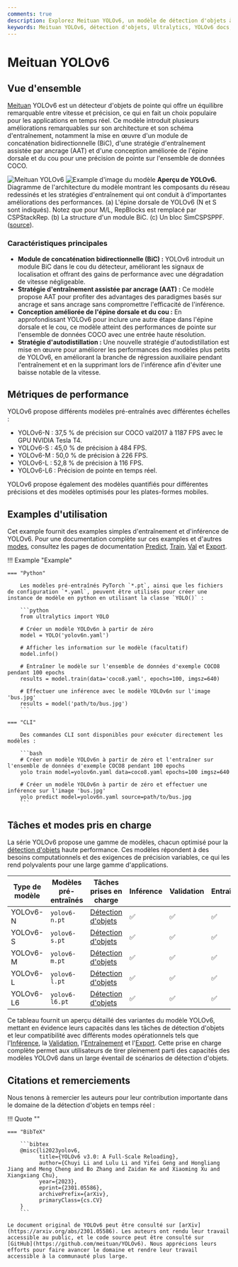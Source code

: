 ```yaml
---
comments: true
description: Explorez Meituan YOLOv6, un modèle de détection d'objets à la pointe de la technologie offrant un équilibre entre vitesse et précision. Plongez-vous dans les fonctionnalités, les modèles pré-entraînés et l'utilisation de Python.
keywords: Meituan YOLOv6, détection d'objets, Ultralytics, YOLOv6 docs, Bi-directional Concatenation, Anchor-Aided Training, modèles pré-entraînés, applications en temps réel
---
```


# Meituan YOLOv6

## Vue d'ensemble

[Meituan](https://about.meituan.com/) YOLOv6 est un détecteur d'objets de pointe qui offre un équilibre remarquable entre vitesse et précision, ce qui en fait un choix populaire pour les applications en temps réel. Ce modèle introduit plusieurs améliorations remarquables sur son architecture et son schéma d'entraînement, notamment la mise en œuvre d'un module de concaténation bidirectionnelle (BiC), d'une stratégie d'entraînement assistée par ancrage (AAT) et d'une conception améliorée de l'épine dorsale et du cou pour une précision de pointe sur l'ensemble de données COCO.

![Meituan YOLOv6](https://user-images.githubusercontent.com/26833433/240750495-4da954ce-8b3b-41c4-8afd-ddb74361d3c2.png)
![Example d'image du modèle](https://user-images.githubusercontent.com/26833433/240750557-3e9ec4f0-0598-49a8-83ea-f33c91eb6d68.png)
**Aperçu de YOLOv6.** Diagramme de l'architecture du modèle montrant les composants du réseau redessinés et les stratégies d'entraînement qui ont conduit à d'importantes améliorations des performances. (a) L'épine dorsale de YOLOv6 (N et S sont indiqués). Notez que pour M/L, RepBlocks est remplacé par CSPStackRep. (b) La structure d'un module BiC. (c) Un bloc SimCSPSPPF. ([source](https://arxiv.org/pdf/2301.05586.pdf)).

### Caractéristiques principales

- **Module de concaténation bidirectionnelle (BiC) :** YOLOv6 introduit un module BiC dans le cou du détecteur, améliorant les signaux de localisation et offrant des gains de performance avec une dégradation de vitesse négligeable.
- **Stratégie d'entraînement assistée par ancrage (AAT) :** Ce modèle propose AAT pour profiter des advantages des paradigmes basés sur ancrage et sans ancrage sans compromettre l'efficacité de l'inférence.
- **Conception améliorée de l'épine dorsale et du cou :** En approfondissant YOLOv6 pour inclure une autre étape dans l'épine dorsale et le cou, ce modèle atteint des performances de pointe sur l'ensemble de données COCO avec une entrée haute résolution.
- **Stratégie d'autodistillation :** Une nouvelle stratégie d'autodistillation est mise en œuvre pour améliorer les performances des modèles plus petits de YOLOv6, en améliorant la branche de régression auxiliaire pendant l'entraînement et en la supprimant lors de l'inférence afin d'éviter une baisse notable de la vitesse.

## Métriques de performance

YOLOv6 propose différents modèles pré-entraînés avec différentes échelles :

- YOLOv6-N : 37,5 % de précision sur COCO val2017 à 1187 FPS avec le GPU NVIDIA Tesla T4.
- YOLOv6-S : 45,0 % de précision à 484 FPS.
- YOLOv6-M : 50,0 % de précision à 226 FPS.
- YOLOv6-L : 52,8 % de précision à 116 FPS.
- YOLOv6-L6 : Précision de pointe en temps réel.

YOLOv6 propose également des modèles quantifiés pour différentes précisions et des modèles optimisés pour les plates-formes mobiles.

## Examples d'utilisation

Cet example fournit des examples simples d'entraînement et d'inférence de YOLOv6. Pour une documentation complète sur ces examples et d'autres [modes](../modes/index.md), consultez les pages de documentation [Predict](../modes/predict.md), [Train](../modes/train.md), [Val](../modes/val.md) et [Export](../modes/export.md).

!!! Example "Example"

    === "Python"

        Les modèles pré-entraînés PyTorch `*.pt`, ainsi que les fichiers de configuration `*.yaml`, peuvent être utilisés pour créer une instance de modèle en python en utilisant la classe `YOLO()` :

        ```python
        from ultralytics import YOLO

        # Créer un modèle YOLOv6n à partir de zéro
        model = YOLO('yolov6n.yaml')

        # Afficher les information sur le modèle (facultatif)
        model.info()

        # Entraîner le modèle sur l'ensemble de données d'exemple COCO8 pendant 100 epochs
        results = model.train(data='coco8.yaml', epochs=100, imgsz=640)

        # Effectuer une inférence avec le modèle YOLOv6n sur l'image 'bus.jpg'
        results = model('path/to/bus.jpg')
        ```

    === "CLI"

        Des commandes CLI sont disponibles pour exécuter directement les modèles :

        ```bash
        # Créer un modèle YOLOv6n à partir de zéro et l'entraîner sur l'ensemble de données d'exemple COCO8 pendant 100 epochs
        yolo train model=yolov6n.yaml data=coco8.yaml epochs=100 imgsz=640

        # Créer un modèle YOLOv6n à partir de zéro et effectuer une inférence sur l'image 'bus.jpg'
        yolo predict model=yolov6n.yaml source=path/to/bus.jpg
        ```

## Tâches et modes pris en charge

La série YOLOv6 propose une gamme de modèles, chacun optimisé pour la [détection d'objets](../tasks/detect.md) haute performance. Ces modèles répondent à des besoins computationnels et des exigences de précision variables, ce qui les rend polyvalents pour une large gamme d'applications.

| Type de modèle | Modèles pré-entraînés | Tâches prises en charge                  | Inférence | Validation | Entraînement | Export |
|----------------|-----------------------|------------------------------------------|-----------|------------|--------------|--------|
| YOLOv6-N       | `yolov6-n.pt`         | [Détection d'objets](../tasks/detect.md) | ✅         | ✅          | ✅            | ✅      |
| YOLOv6-S       | `yolov6-s.pt`         | [Détection d'objets](../tasks/detect.md) | ✅         | ✅          | ✅            | ✅      |
| YOLOv6-M       | `yolov6-m.pt`         | [Détection d'objets](../tasks/detect.md) | ✅         | ✅          | ✅            | ✅      |
| YOLOv6-L       | `yolov6-l.pt`         | [Détection d'objets](../tasks/detect.md) | ✅         | ✅          | ✅            | ✅      |
| YOLOv6-L6      | `yolov6-l6.pt`        | [Détection d'objets](../tasks/detect.md) | ✅         | ✅          | ✅            | ✅      |

Ce tableau fournit un aperçu détaillé des variantes du modèle YOLOv6, mettant en évidence leurs capacités dans les tâches de détection d'objets et leur compatibilité avec différents modes opérationnels tels que l'[Inférence](../modes/predict.md), la [Validation](../modes/val.md), l'[Entraînement](../modes/train.md) et l'[Export](../modes/export.md). Cette prise en charge complète permet aux utilisateurs de tirer pleinement parti des capacités des modèles YOLOv6 dans un large éventail de scénarios de détection d'objets.

## Citations et remerciements

Nous tenons à remercier les auteurs pour leur contribution importante dans le domaine de la détection d'objets en temps réel :

!!! Quote ""

    === "BibTeX"

        ```bibtex
        @misc{li2023yolov6,
              title={YOLOv6 v3.0: A Full-Scale Reloading},
              author={Chuyi Li and Lulu Li and Yifei Geng and Hongliang Jiang and Meng Cheng and Bo Zhang and Zaidan Ke and Xiaoming Xu and Xiangxiang Chu},
              year={2023},
              eprint={2301.05586},
              archivePrefix={arXiv},
              primaryClass={cs.CV}
        }
        ```

    Le document original de YOLOv6 peut être consulté sur [arXiv](https://arxiv.org/abs/2301.05586). Les auteurs ont rendu leur travail accessible au public, et le code source peut être consulté sur [GitHub](https://github.com/meituan/YOLOv6). Nous apprécions leurs efforts pour faire avancer le domaine et rendre leur travail accessible à la communauté plus large.
